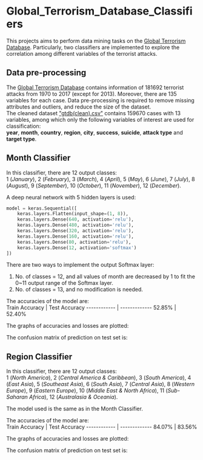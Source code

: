 # Global_Terrorism_Database_Classifiers
This projects aims to perform data mining tasks on the [Global Terrorism Database](https://www.kaggle.com/START-UMD/gtd). Particularly, two classifiers are implemented to explore the correlation among different variables of the terrorist attacks.

## Data pre-processing
The [Global Terrorism Database](https://www.kaggle.com/START-UMD/gtd) contains information of 181692 terrorist attacks from 1970 to 2017 (except for 2013). Moreover, there are 135 variables for each case. Data pre-processing is required to remove missing attributes and outliers, and reduce the size of the dataset.  
The cleaned dataset ["gtdb(clean).csv"](https://github.com/StephanieMussi/Global_Terrorism_Database_Classifiers/blob/main/gtdb(clean).zip) contains 159670 cases with 13 variables, among which only the following variables of interest are used for classification:   
__year__, __month__, __country__, __region__, __city__, __success__, __suicide__, __attack type__ and __target type__. 

## Month Classifier
In this classifier, there are 12 output classes:  
1 (_January_), 2 (_February_), 3 (_March_), 4 (_April_), 5 (_May_), 6 (_June_), 7 (_July_), 8 (_August_), 9 (_September_), 10 (_October_), 11 (_November_), 12 (_December_).  

A deep neural network with 5 hidden layers is used:  

```python
model = keras.Sequential([  
    keras.layers.Flatten(input_shape=(1, 8)),    
    keras.layers.Dense(640, activation='relu'),  
    keras.layers.Dense(480, activation='relu'),  
    keras.layers.Dense(320, activation='relu'),  
    keras.layers.Dense(160, activation='relu'),  
    keras.layers.Dense(80, activation='relu'),  
    keras.layers.Dense(12, activation='softmax')   
])
```

There are two ways to implement the output Softmax layer:  
  1. No. of classes = 12, and all values of month are decreased by 1 to fit the 0~11 output range of the Softmax layer.
  1. No. of classes = 13, and no modification is needed.

The accuracies of the model are:  
Train Accuracy | Test Accuracy
------------ | -------------
52.85% | 52.40%

The graphs of accuracies and losses are plotted:  

The confusion matrix of prediction on test set is:  


## Region Classifier
In this classifier, there are 12 output classes:  
1 (_North America_), 2 (_Central America & Caribbean_), 3 (_South America_), 4 (_East Asia_), 5 (_Southeast Asia_), 6 (_South Asia_), 7 (_Central Asia_), 8 (_Western Europe_), 9 (_Eastern Europe_), 10 (_Middle East & North Africa_), 11 (_Sub-Saharan Africa_), 12 (_Australasia & Oceania_).  

The model used is the same as in the Month Classifier.  

The accuracies of the model are:  
Train Accuracy | Test Accuracy
------------ | -------------
84.07% | 83.56%

The graphs of accuracies and losses are plotted:  

The confusion matrix of prediction on test set is:  


